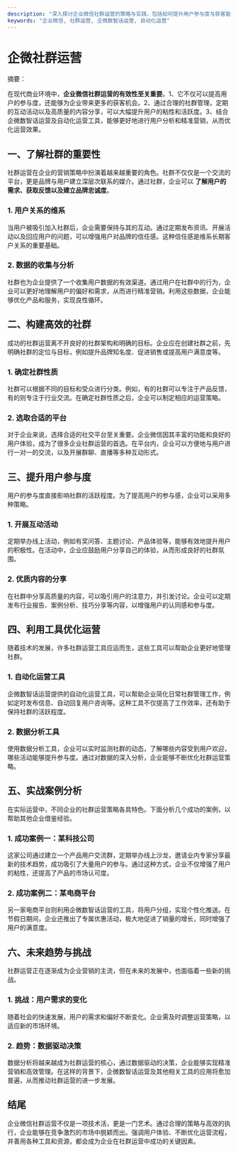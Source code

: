 ```yaml
---
description: "深入探讨企业微信社群运营的策略与实践，包括如何提升用户参与度与获客能力。"
keywords: "企业微信, 社群运营, 企微数智话运营, 自动化运营"
---
```

# 企微社群运营

摘要：

在现代商业环境中，**企业微信社群运营的有效性至关重要**。1、它不仅可以提高用户的参与度，还能够为企业带来更多的获客机会。2、通过合理的社群管理，定期的互动活动以及高质量的内容分享，可以大幅提升用户的粘性和活跃度。3、结合企微数智话运营及自动化运营工具，能够更好地进行用户分析和精准营销，从而优化运营效果。

## 一、了解社群的重要性

社群运营在企业的营销策略中扮演着越来越重要的角色。社群不仅仅是一个交流的平台，更是品牌与用户建立深层次联系的媒介。通过社群，企业可以 **了解用户的需求、获取反馈以及建立品牌忠诚度**。

### 1. 用户关系的维系

当用户被吸引加入社群后，企业需要保持与其的互动。通过定期发布资讯、开展活动以及回应用户的问题，可以增强用户对品牌的信任感。这种信任感是维系长期客户关系的重要基础。

### 2. 数据的收集与分析

社群也为企业提供了一个收集用户数据的有效渠道。通过用户在社群中的行为，企业可以更好地理解用户的偏好和需求，从而进行精准营销。利用这些数据，企业能够优化产品和服务，实现良性循环。

## 二、构建高效的社群

成功的社群运营离不开良好的社群架构和明确的目标。企业应在创建社群之前，先明确社群的定位与目标，例如提升品牌知名度、促进销售或提高用户满意度等。

### 1. 确定社群性质

社群可以根据不同的目标和受众进行分类。例如，有的社群可以专注于产品反馈，有的则专注于行业交流。在确定社群性质之后，企业可以制定相应的运营策略。

### 2. 选取合适的平台

对于企业来说，选择合适的社交平台至关重要。企业微信因其丰富的功能和良好的用户体验，成为了很多企业社群运营的首选。在平台内，企业可以方便地与用户进行一对一的交流，以及开展群聊、直播等多种互动形式。

## 三、提升用户参与度

用户的参与度直接影响社群的活跃程度。为了提高用户的参与感，企业可以采用多种策略。

### 1. 开展互动活动

定期举办线上活动，例如有奖问答、主题讨论、产品体验等，能够有效地提升用户的积极性。在活动中，企业应鼓励用户分享自己的体验，从而形成良好的社群氛围。

### 2. 优质内容的分享

在社群中分享高质量的内容，可以吸引用户的注意力，并引发讨论。企业可以定期发布行业报告、案例分析、技巧分享等内容，以增强用户的认同感和参与度。

## 四、利用工具优化运营

随着技术的发展，许多社群运营工具应运而生，这些工具可以帮助企业更好地管理社群。

### 1. 自动化运营工具

企微数智话运营提供的自动化运营工具，可以帮助企业简化日常社群管理工作，例如定时发布信息、自动回复用户咨询等。这种工具不仅提高了工作效率，还有助于保持社群的活跃程度。

### 2. 数据分析工具

使用数据分析工具，企业可以实时监测社群的动态，了解哪些内容受到用户欢迎，哪些活动能够提升参与度。通过对数据的深入分析，企业能够不断优化社群运营策略。

## 五、实战案例分析

在实际运营中，不同企业的社群运营策略各具特色。下面分析几个成功的案例，以帮助其他企业借鉴经验。

### 1. 成功案例一：某科技公司

这家公司通过建立一个产品用户交流群，定期举办线上沙龙，邀请业内专家分享最新的技术趋势，成功吸引了大量用户的参与。通过这种方式，企业不仅增强了用户的粘性，还提高了产品的市场认可度。

### 2. 成功案例二：某电商平台

另一家电商平台则利用企微数智话运营的工具，将用户分组，实现个性化推送。在节假日期间，企业还推出了专属优惠活动，极大地促进了销量的增长，同时增强了用户的满意度。

## 六、未来趋势与挑战

社群运营正在逐渐成为企业营销的主流，但在未来的发展中，也面临着一些新的挑战。

### 1. 挑战：用户需求的变化

随着社会的快速发展，用户的需求和偏好不断变化。企业需及时调整运营策略，以适应新的市场环境。

### 2. 趋势：数据驱动决策

数据分析将越来越成为社群运营的核心，通过数据驱动的决策，企业能够实现精准营销和高效管理。在这样的背景下，企微数智话运营及其他相关工具的应用将愈加普遍，从而推动社群运营的进一步发展。

## 结尾

企业微信社群运营不仅是一项技术活，更是一门艺术。通过合理的策略与高效的执行，企业能够在竞争激烈的市场中脱颖而出。强调用户体验、不断优化运营流程，并善用各种工具和资源，都会成为企业在社群运营中成功的关键因素。
